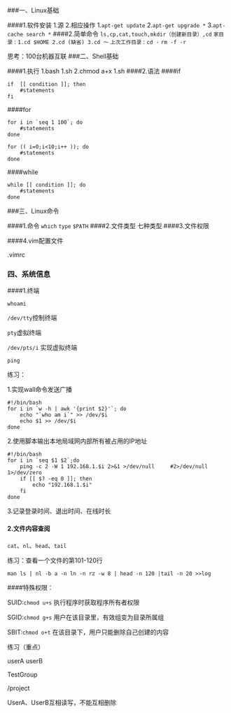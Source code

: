 ###一、Linux基础

####1.软件安装
1.源
2.相应操作
	1.`apt-get update`
	2.`apt-get upgrade *`
	3.`apt-cache search *`
####2.简单命令
`ls,cp,cat,touch,mkdir（创建新目录）,cd`
`家目录：1.cd $HOME 2.cd (缺省) 3.cd ～`
`上次工作目录：cd -`
`rm -f -r`

思考：100台机器互联
###二、Shell基础

####1.执行
1.bash 1.sh
 2.chmod a+x 1.sh
####2.语法
####if
```shell
if  [[ condition ]]; then
	#statements
fi
```
####for
```shell
for i in `seq 1 100`; do
	#statements
done
```
```shell
for (( i=0;i<10;i++ )); do
	#statements
done
```
####while
```shell
while [[ condition ]]; do
	#statements 
done
```
###三、Linux命令

####1.命令
`which`
`type`
`$PATH`
####2.文件类型
七种类型
####3.文件权限

####4.vim配置文件

.vimrc

### 四、系统信息

####1.终端

`whoami`

`/dev/tty`控制终端

`pty`虚拟终端

`/dev/pts/i` 实现虚拟终端

`ping`

练习：

1.实现wall命令发送广播

```shell
#!/bin/bash
for i in `w -h | awk '{print $2}'`; do
	echo "`who am i`" >> /dev/$i
	echo $1 >> /dev/$i
done
```

2.使用脚本输出本地局域网内部所有被占用的IP地址

```shell
#!/bin/bash
for i in `seq $1 $2`;do
	ping -c 2 -W 1 192.168.1.$i 2>&1 >/dev/null		#2>/dev/null 1>/dev/zero
	if [[ $? -eq 0 ]]; then
		echo "192.168.1.$i"
	fi
done
```

3.记录登录时间、退出时间、在线时长

#### 2.文件内容查阅

`cat`、`nl`、`head`、`tail`

练习：查看一个文件的第101-120行

`man ls | nl -b a -n ln -n rz -w 8 | head -n 120 |tail -n 20 >>log`

####特殊权限：

SUID:`chmod u+s`		执行程序时获取程序所有者权限

SGID:`chmod g+s`		用户在该目录里，有效组变为目录所属组

SBIT:`chmod o+t`		在该目录下，用户只能删除自己创建的内容

练习（重点）

userA userB 

TestGroup

/project

UserA、UserB互相读写，不能互相删除

